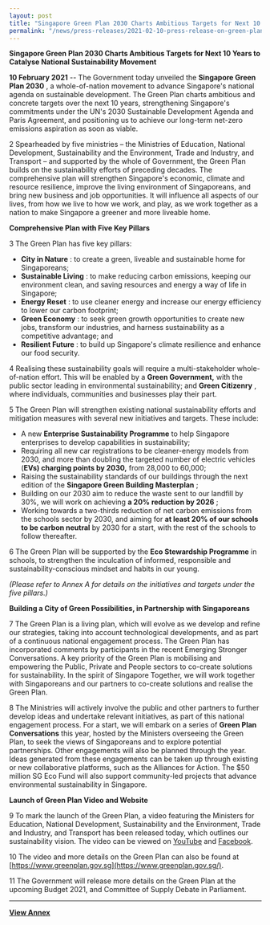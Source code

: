 ```yaml
---
layout: post
title: "Singapore Green Plan 2030 Charts Ambitious Targets for Next 10 Years to Catalyse National Sustainability Movement"
permalink: "/news/press-releases/2021-02-10-press-release-on-green-plan"
---
```


**Singapore Green Plan 2030 Charts Ambitious Targets for Next 10 Years to Catalyse National Sustainability Movement**

**10 February 2021** -- The Government today unveiled the **Singapore Green Plan 2030** , a whole-of-nation movement to advance Singapore&#39;s national agenda on sustainable development. The Green Plan charts ambitious and concrete targets over the next 10 years, strengthening Singapore&#39;s commitments under the UN&#39;s 2030 Sustainable Development Agenda and Paris Agreement, and positioning us to achieve our long-term net-zero emissions aspiration as soon as viable.

2 Spearheaded by five ministries – the Ministries of Education, National Development, Sustainability and the Environment, Trade and Industry, and Transport – and supported by the whole of Government, the Green Plan builds on the sustainability efforts of preceding decades. The comprehensive plan will strengthen Singapore&#39;s economic, climate and resource resilience, improve the living environment of Singaporeans, and bring new business and job opportunities. It will influence all aspects of our lives, from how we live to how we work, and play, as we work together as a nation to make Singapore a greener and more liveable home.

**Comprehensive Plan with Five Key Pillars**

3 The Green Plan has five key pillars:

- **City in Nature** : to create a green, liveable and sustainable home for Singaporeans;  
- **Sustainable Living** : to make reducing carbon emissions, keeping our environment clean, and saving resources and energy a way of life in Singapore;  
- **Energy Reset** : to use cleaner energy and increase our energy efficiency to lower our carbon footprint;  
- **Green Economy** : to seek green growth opportunities to create new jobs, transform our industries, and harness sustainability as a competitive advantage; and  
- **Resilient Future** : to build up Singapore&#39;s climate resilience and enhance our food security.  

4 Realising these sustainability goals will require a multi-stakeholder whole-of-nation effort. This will be enabled by a **Green Government,** with the public sector leading in environmental sustainability; and **Green Citizenry** , where individuals, communities and businesses play their part.

5 The Green Plan will strengthen existing national sustainability efforts and mitigation measures with several new initiatives and targets. These include:

- A new **Enterprise Sustainability Programme** to help Singapore enterprises to develop capabilities in sustainability;
- Requiring all new car registrations to be cleaner-energy models from 2030, and more than doubling the targeted number of electric vehicles (**EVs) charging points by 2030,** from 28,000 to 60,000;
- Raising the sustainability standards of our buildings through the next edition of the **Singapore Green Building Masterplan** ;
- Building on our 2030 aim to reduce the waste sent to our landfill by 30%, we will work on achieving **a 20% reduction by 2026** ;
- Working towards a two-thirds reduction of net carbon emissions from the schools sector by 2030, and aiming for **at least 20% of our schools to be carbon neutral** by 2030 for a start, with the rest of the schools to follow thereafter.

6 The Green Plan will be supported by the **Eco Stewardship Programme** in schools, to strengthen the inculcation of informed, responsible and sustainability-conscious mindset and habits in our young.

_(Please refer to_ _Annex A_ _for details on the initiatives and targets under the five pillars.)_

**Building a City of Green Possibilities, in Partnership with Singaporeans**

7 The Green Plan is a living plan, which will evolve as we develop and refine our strategies, taking into account technological developments, and as part of a continuous national engagement process. The Green Plan has incorporated comments by participants in the recent Emerging Stronger Conversations. A key priority of the Green Plan is mobilising and empowering the Public, Private and People sectors to co-create solutions for sustainability. In the spirit of Singapore Together, we will work together with Singaporeans and our partners to co-create solutions and realise the Green Plan.

8 The Ministries will actively involve the public and other partners to further develop ideas and undertake relevant initiatives, as part of this national engagement process. For a start, we will embark on a series of **Green Plan Conversations** this year, hosted by the Ministers overseeing the Green Plan, to seek the views of Singaporeans and to explore potential partnerships. Other engagements will also be planned through the year. Ideas generated from these engagements can be taken up through existing or new collaborative platforms, such as the Alliances for Action. The $50 million SG Eco Fund will also support community-led projects that advance environmental sustainability in Singapore.

**Launch of Green Plan Video and Website**

9 To mark the launch of the Green Plan, a video featuring the Ministers for Education, National Development, Sustainability and the Environment, Trade and Industry, and Transport has been released today, which outlines our sustainability vision. The video can be viewed on [YouTube](https://youtu.be/oNFeOl7pW9s) and [Facebook](https://www.facebook.com/MSEsingapore/posts/3941246942593165).

10 The video and more details on the Green Plan can also be found at [https://www.greenplan.gov.sg](https://www.greenplan.gov.sg/).

11 The Government will release more details on the Green Plan at the upcoming Budget 2021, and Committee of Supply Debate in Parliament.

---

**[View Annex](../../files/media-release-annex.pdf)**
